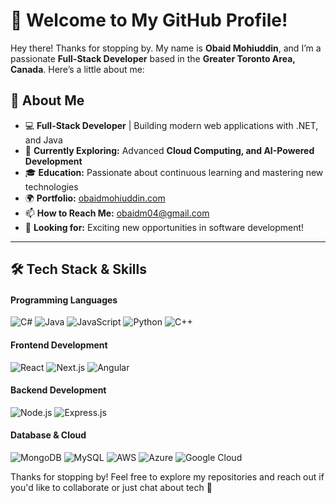 # 👋 Welcome to My GitHub Profile! 

Hey there! Thanks for stopping by. My name is **Obaid Mohiuddin**, and I’m a passionate **Full-Stack Developer** based in the **Greater Toronto Area, Canada**. Here’s a little about me:

## 🚀 About Me  

- 💻 **Full-Stack Developer** | Building modern web applications with .NET, and Java  
- 🔭 **Currently Exploring:** Advanced **Cloud Computing, and AI-Powered Development**  
- 🎓 **Education:** Passionate about continuous learning and mastering new technologies  
- 🌍 **Portfolio:** [obaidmohiuddin.com](http://obaidmohiuddin.com)  
- 📫 **How to Reach Me:** [obaidm04@gmail.com](mailto:obaidm04@gmail.com)  
- 🎯 **Looking for:** Exciting new opportunities in software development!  

---

## 🛠️ Tech Stack & Skills  

#### **Programming Languages**
![C#](https://img.shields.io/badge/C%23-239120?style=for-the-badge&logo=csharp&logoColor=white)
![Java](https://img.shields.io/badge/Java-007396?style=for-the-badge&logo=java&logoColor=white)
![JavaScript](https://img.shields.io/badge/JavaScript-F7DF1E?style=for-the-badge&logo=javascript&logoColor=black)
![Python](https://img.shields.io/badge/Python-3776AB?style=for-the-badge&logo=python&logoColor=white)
![C++](https://img.shields.io/badge/C++-00599C?style=for-the-badge&logo=c%2B%2B&logoColor=white)

#### **Frontend Development**
![React](https://img.shields.io/badge/React-61DAFB?style=for-the-badge&logo=react&logoColor=black)
![Next.js](https://img.shields.io/badge/Next.js-000000?style=for-the-badge&logo=nextdotjs&logoColor=white)
![Angular](https://img.shields.io/badge/Angular-DD0031?style=for-the-badge&logo=angular&logoColor=white)

#### **Backend Development**
![Node.js](https://img.shields.io/badge/Node.js-339933?style=for-the-badge&logo=nodedotjs&logoColor=white)
![Express.js](https://img.shields.io/badge/Express.js-000000?style=for-the-badge&logo=express&logoColor=white)

#### **Database & Cloud**
![MongoDB](https://img.shields.io/badge/MongoDB-47A248?style=for-the-badge&logo=mongodb&logoColor=white)
![MySQL](https://img.shields.io/badge/MySQL-4479A1?style=for-the-badge&logo=mysql&logoColor=white)
![AWS](https://img.shields.io/badge/Amazon_AWS-232F3E?style=for-the-badge&logo=amazonaws&logoColor=white)
![Azure](https://img.shields.io/badge/Microsoft_Azure-0078D4?style=for-the-badge&logo=microsoftazure&logoColor=white)
![Google Cloud](https://img.shields.io/badge/Google_Cloud-4285F4?style=for-the-badge&logo=googlecloud&logoColor=white)


Thanks for stopping by! Feel free to explore my repositories and reach out if you'd like to collaborate or just chat about tech 🚀  
